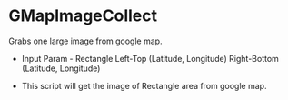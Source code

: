 # GMapImageCollect
Grabs one large image from google map.
- Input Param - Rectangle
Left-Top (Latitude, Longitude)
Right-Bottom (Latitude, Longitude)

- This script will get the image of Rectangle area from google map.
